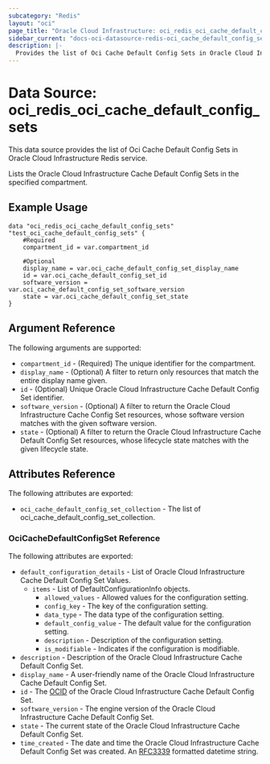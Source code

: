 ```yaml
---
subcategory: "Redis"
layout: "oci"
page_title: "Oracle Cloud Infrastructure: oci_redis_oci_cache_default_config_sets"
sidebar_current: "docs-oci-datasource-redis-oci_cache_default_config_sets"
description: |-
  Provides the list of Oci Cache Default Config Sets in Oracle Cloud Infrastructure Redis service
---
```


# Data Source: oci_redis_oci_cache_default_config_sets
This data source provides the list of Oci Cache Default Config Sets in Oracle Cloud Infrastructure Redis service.

Lists the Oracle Cloud Infrastructure Cache Default Config Sets in the specified compartment.

## Example Usage

```hcl
data "oci_redis_oci_cache_default_config_sets" "test_oci_cache_default_config_sets" {
	#Required
	compartment_id = var.compartment_id

	#Optional
	display_name = var.oci_cache_default_config_set_display_name
	id = var.oci_cache_default_config_set_id
	software_version = var.oci_cache_default_config_set_software_version
	state = var.oci_cache_default_config_set_state
}
```

## Argument Reference

The following arguments are supported:

* `compartment_id` - (Required) The unique identifier for the compartment.
* `display_name` - (Optional) A filter to return only resources that match the entire display name given.
* `id` - (Optional) Unique Oracle Cloud Infrastructure Cache Default Config Set identifier.
* `software_version` - (Optional) A filter to return the Oracle Cloud Infrastructure Cache Config Set resources, whose software version matches with the given software version.
* `state` - (Optional) A filter to return the Oracle Cloud Infrastructure Cache Default Config Set resources, whose lifecycle state matches with the given lifecycle state.


## Attributes Reference

The following attributes are exported:

* `oci_cache_default_config_set_collection` - The list of oci_cache_default_config_set_collection.

### OciCacheDefaultConfigSet Reference

The following attributes are exported:

* `default_configuration_details` - List of Oracle Cloud Infrastructure Cache Default Config Set Values.
	* `items` - List of DefaultConfigurationInfo objects.
		* `allowed_values` - Allowed values for the configuration setting.
		* `config_key` - The key of the configuration setting.
		* `data_type` - The data type of the configuration setting.
		* `default_config_value` - The default value for the configuration setting.
		* `description` - Description of the configuration setting.
		* `is_modifiable` - Indicates if the configuration is modifiable.
* `description` - Description of the Oracle Cloud Infrastructure Cache Default Config Set.
* `display_name` - A user-friendly name of the Oracle Cloud Infrastructure Cache Default Config Set.
* `id` - The [OCID](https://docs.cloud.oracle.com/iaas/Content/General/Concepts/identifiers.htm#Oracle) of the Oracle Cloud Infrastructure Cache Default Config Set.
* `software_version` - The engine version of the Oracle Cloud Infrastructure Cache Default Config Set.
* `state` - The current state of the Oracle Cloud Infrastructure Cache Default Config Set.
* `time_created` - The date and time the Oracle Cloud Infrastructure Cache Default Config Set was created. An [RFC3339](https://datatracker.ietf.org/doc/html/rfc3339) formatted datetime string.

